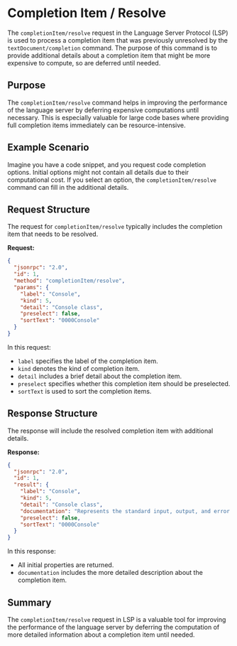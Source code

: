 # Completion Item / Resolve

The `completionItem/resolve` request in the Language Server Protocol (LSP) is used to process a completion item that was previously unresolved by the `textDocument/completion` command. The purpose of this command is to provide additional details about a completion item that might be more expensive to compute, so are deferred until needed.

## Purpose

The `completionItem/resolve` command helps in improving the performance of the language server by deferring expensive computations until necessary. This is especially valuable for large code bases where providing full completion items immediately can be resource-intensive.

## Example Scenario

Imagine you have a code snippet, and you request code completion options. Initial options might not contain all details due to their computational cost. If you select an option, the `completionItem/resolve` command can fill in the additional details.

## Request Structure

The request for `completionItem/resolve` typically includes the completion item that needs to be resolved.

**Request:**

```json
{
  "jsonrpc": "2.0",
  "id": 1,
  "method": "completionItem/resolve",
  "params": {
    "label": "Console",
    "kind": 5,
    "detail": "Console class",
    "preselect": false,
    "sortText": "0000Console"
  }
}
```

In this request:
- `label` specifies the label of the completion item.
- `kind` denotes the kind of completion item.
- `detail` includes a brief detail about the completion item.
- `preselect` specifies whether this completion item should be preselected.
- `sortText` is used to sort the completion items.

## Response Structure

The response will include the resolved completion item with additional details.

**Response:**

```json
{
  "jsonrpc": "2.0",
  "id": 1,
  "result": {
    "label": "Console",
    "kind": 5,
    "detail": "Console class",
    "documentation": "Represents the standard input, output, and error streams for console applications. This class cannot be inherited.",
    "preselect": false,
    "sortText": "0000Console"
  }
}
```

In this response:
- All initial properties are returned.
- `documentation` includes the more detailed description about the completion item.

## Summary

The `completionItem/resolve` request in LSP is a valuable tool for improving the performance of the language server by deferring the computation of more detailed information about a completion item until needed.